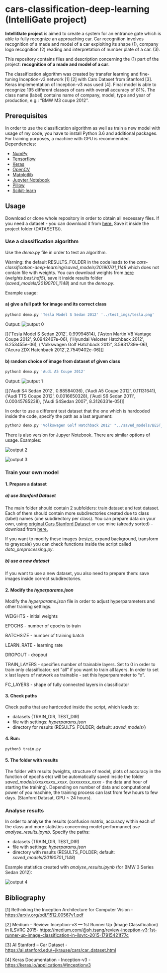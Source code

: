 # cars-classification-deep-learning (IntelliGate project) 

**IntelliGate project** is aimed to create a system for an entrance gate which is able to fully recognize an approaching car. Car recognition involves recognition of a made and model of a car exploiting its shape (1), company logo recognition (2) reading and interpretation of number plate of a car. (3).

This repository contains files and description concerning the (1) part of the project: **recognition of a made and model of a car**.

The classification algorithm was created by transfer learning and fine-tuning Inception-v3 network [1] [2] with Cars Dataset from Stanford [3]. Keras implementation of Inception-v3 was used [4].
Final model is able to recognize 195 different classes of cars with overall accuracy of 81%. 
The class name (label) contains name of company, model, type and year of production, e.g.: “BMW M3 coupe 2012”.

## Prerequisites

In order to use the classification algorithm as well as train a new model with usage of my code, you have to install Python 3.6 and additional packages. For training purposes, a machine with GPU is recommended. 
Dependencies:

- [NumPy](http://docs.scipy.org/doc/numpy-1.10.1/user/install.html)
- [Tensorflow](https://www.tensorflow.org/versions/r0.8/get_started/os_setup.html)
- [Keras](https://keras.io/#installation)
- [OpenCV](https://opencv-python-tutroals.readthedocs.io/en/latest/)
- [Matplotlib](https://matplotlib.org/)
- [Jupyter Notebook](https://jupyter.org/)
- [Pillow](https://pypi.org/project/Pillow/2.2.2/)
- [Scikit-learn](https://scikit-learn.org/stable/)


## Usage

Download or clone whole repository in order to obtain all necessary files. If you need a dataset - you can download it from [here.](https://drive.google.com/drive/u/1/folders/1KfR5TjGstcA3SEXb2TKkHnoTVIoiCKDG)
Save it inside the project folder (DATASETS/). 

### Use a classification algorithm 

Use the *demo.py* file in order to test an algorithm. 

Warning: the default RESULTS_FOLDER in the code leads to the *cars-classification-deep-learning/saved_models/20190701_1148* which does not contain file with weights. You can download weights from [here](https://drive.google.com/drive/folders/1HXAJUELObpp06H9VGNmopPiBopmHGjkb?usp=sharing) (*weights.best.hdf5*), save it inside results folder (*saved_models/20190701_1148*) and run the *demo.py*. 

Example usage:

#### a) give a full path for image and its correct class

```bash
python3 demo.py 'Tesla Model S Sedan 2012' '../test_imgs/tesla.png'
```
Output:
![output  0](imgs/pasted_image_0.png)


[[('Tesla Model S Sedan 2012', 0.99994814), ('Aston Martin V8 Vantage Coupe 2012', 9.0942467e-06), ('Hyundai Veloster Hatchback 2012', 6.253455e-06), ('Volkswagen Golf Hatchback 2012', 3.5931739e-06), ('Acura ZDX Hatchback 2012',2.7549402e-06)]]

#### b) random choice of image from dataset of given class

```bash
python3 demo.py 'Audi A5 Coupe 2012'
```

Output:
![output  1](imgs/pasted_image_1.png)


[[('Audi S4 Sedan 2012', 0.88584036), ('Audi A5 Coupe 2012', 0.11131641), ('Audi TTS Coupe 2012', 0.0016650328), ('Audi S6 Sedan 2011', 0.00045785238), ('Audi S4Sedan 2007', 8.3126331e-05)]]

In order to use a different test dataset that the one which is hardcoded inside the code, specify the path as a last argument:

```bash
python3 demo.py 'Volkswagen Golf Hatchback 2012' "../saved_models/BEST_OF_THE_BEST/all_layers_trained_lhcbgpu_inceptionv3_RESIZEDIMGS/20190626_0944"
```

There is also  version for Jupyer Notebook. There are similar options of usage. Examples:

![output  2](imgs/pasted_image_2.png)

![output  3](imgs/pasted_image_3.png)


### Train your own model

#### 1. Prepare a dataset

##### a) use Stanford Dataset

The main folder should contain 2 subfolders: train dataset and test dataset. Each of them should contain more subdirectories created due to class (label) names (one subdirectory per class).
You can prepare data on your own, using [original Cars Stanford Dataset](https://ai.stanford.edu/~jkrause/cars/car_dataset.html) or use mine (already sorted) - download from [here.](https://ai.stanford.edu/~jkrause/cars/car_dataset.html)

If you want to modify these images (resize, expand background, transform to grayscale) you can check functions inside the script called *data_preprocessing.py*.

##### b) use a new dataset
If you want to use a new dataset, you also need to prepare them: save images inside correct subdirectories.

#### 2.  Modify the *hyperparams.json* 

Modify the *hyperparams.json* file in order to adjust hyperparameters and other training settings. 

WEIGHTS - initial weights

EPOCHS - number of epochs to train

BATCHSIZE - number of training batch

LEARN_RATE - learning rate

DROPOUT - dropout

TRAIN_LAYERS - specifies number of trainable layers. Set to 0 in order to train only classificator; set “all” if you want to train all layers. In order to set x last layers of network as trainable - set this hyperparameter to “x”.

FC_LAYERS - shape of fully connected layers in classificator

#### 3. Check paths

Check paths that are hardcoded inside the script, which leads to:
- datasets (TRAIN_DIR, TEST_DIR)
- file with settings: *hyperparams.json*
- directory for results (RESULTS_FOLDER; default: *saved_models/*) 

#### 4. Run:

```bash
python3 train.py 
```
#### 5. The folder with results 

The folder with results (weights, structure of model, plots of accuracy in the function of epochs etc) will be automatically saved inside the folder *saved_models/xxxxxxxx_xxxx*. (*xxxxxxxx_xxxx* - the data and hour of starting the training).
Depending on number of data and computational power of you machine, the training process can last from few hours to few days. (Stanford Datasat, GPU ~ 24 hours).

### Analyse results

In order to analyse the results (confusion matrix, accuracy within each of the class and more statistics concerning model performance) *use analyse_results.ipynb*. Specify the paths:
- datasets (TRAIN_DIR, TEST_DIR)
- file with settings: *hyperparams.json*
- directory with results (RESULTS_FOLDER; default: *saved_models/20190701_1148*)

Example statistics created with *analyse_results.ipynb* (for BMW 3 Series Sedan 2012):

![output  4](imgs/pasted_image_4.png)


## Bibliography

[1] Rethinking the Inception Architecture for Computer Vision -  https://arxiv.org/pdf/1512.00567v1.pdf

[2] Medium – Review: Inception-v3 — 1st Runner Up (Image Classification) in ILSVRC 2015- https://medium.com/@sh.tsang/review-inception-v3-1st-runner-up-image-classification-in-ilsvrc-2015-17915421f77c

[3] AI Stanford – Car Dataset - https://ai.stanford.edu/~jkrause/cars/car_dataset.html

[4] Keras Documentation - Inception-v3 - https://keras.io/applications/#inceptionv3

